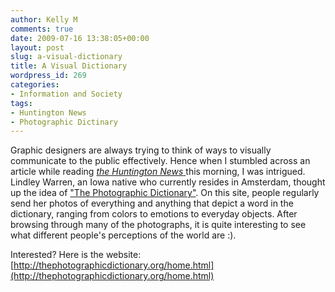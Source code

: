 ```yaml
---
author: Kelly M
comments: true
date: 2009-07-16 13:38:05+00:00
layout: post
slug: a-visual-dictionary
title: A Visual Dictionary
wordpress_id: 269
categories:
- Information and Society
tags:
- Huntington News
- Photographic Dictinary
---
```


Graphic designers are always trying to think of ways to visually communicate to the public effectively. Hence when I stumbled across an article while reading [_the Huntington News_ ](http://www.huntington-news.com/inside/a-photo-is-worth-one-single-word-1.1774110)this morning, I was intrigued. Lindley Warren, an Iowa native who currently resides in Amsterdam, thought up the idea of ["The Photographic Dictionary"](http://thephotographicdictionary.org/home.html). On this site, people regularly send her photos of everything and anything that depict a word in the dictionary, ranging from colors to emotions to everyday objects. After browsing through many of the photographs, it is quite interesting to see what different people's perceptions of the world are :).

Interested? Here is the website: [http://thephotographicdictionary.org/home.html](http://thephotographicdictionary.org/home.html)
